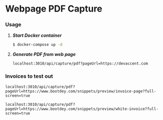 # Webpage PDF Capture

### Usage

1. **_Start Docker container_**

    ```bash
    $ docker-compose up -d
    ```

2. **_Generate PDF from web page_**

    ```http request
    localhost:3010/api/capture/pdf?pageUrl=https://devaccent.com
    ```


### Invoices to test out

```http request
localhost:3010/api/capture/pdf?pageUrl=https://www.bootdey.com/snippets/preview/invoice-page?full-screen=true
```
```http request
localhost:3010/api/capture/pdf?pageUrl=https://www.bootdey.com/snippets/preview/white-invoice?full-screen=true
```
